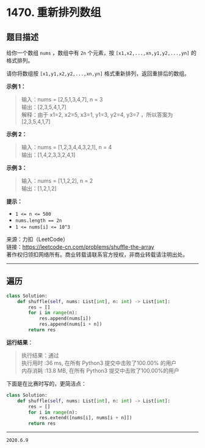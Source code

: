 # 1470. 重新排列数组

## 题目描述

给你一个数组 `nums` ，数组中有 `2n` 个元素，按 `[x1,x2,...,xn,y1,y2,...,yn]` 的格式排列。

请你将数组按 `[x1,y1,x2,y2,...,xn,yn]` 格式重新排列，返回重排后的数组。

**示例 1：**

> 输入：nums = [2,5,1,3,4,7], n = 3  
> 输出：[2,3,5,4,1,7]  
> 解释：由于 x1=2, x2=5, x3=1, y1=3, y2=4, y3=7 ，所以答案为 [2,3,5,4,1,7]

**示例 2：**

> 输入：nums = [1,2,3,4,4,3,2,1], n = 4  
> 输出：[1,4,2,3,3,2,4,1]

**示例 3：**

> 输入：nums = [1,1,2,2], n = 2  
> 输出：[1,2,1,2]

**提示：**

- `1 <= n <= 500`
- `nums.length == 2n`
- `1 <= nums[i] <= 10^3`

来源：力扣（LeetCode）  
链接：<https://leetcode-cn.com/problems/shuffle-the-array>  
著作权归领扣网络所有。商业转载请联系官方授权，非商业转载请注明出处。

---

## 遍历

```python
class Solution:
    def shuffle(self, nums: List[int], n: int) -> List[int]:
        res = []
        for i in range(n):
            res.append(nums[i])
            res.append(nums[i + n])
        return res
```

**运行结果**：

> 执行结果：通过  
> 执行用时 :36 ms, 在所有 Python3 提交中击败了100.00% 的用户  
> 内存消耗 :13.8 MB, 在所有 Python3 提交中击败了100.00%的用户

下面是在比赛时写的，更简洁点：

```python
class Solution:
    def shuffle(self, nums: List[int], n: int) -> List[int]:
        res = []
        for i in range(n):
            res.extend([nums[i], nums[i + n]])
        return res
```

---

`2020.6.9`
